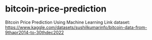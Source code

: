 # bitcoin-price-prediction
Bitcoin Price Prediction Using Machine Learning
Link dataset: https://www.kaggle.com/datasets/sushilkumarinfo/bitcoin-data-from-9thapr2014-to-30thdec2022
